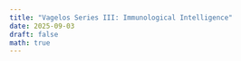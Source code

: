 ```yaml
---
title: "Vagelos Series III: Immunological Intelligence"
date: 2025-09-03
draft: false
math: true
---
```

